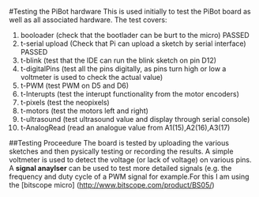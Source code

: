 #Testing the PiBot hardware
This is used initially to test the PiBot board as well as all associated hardware. The test covers:

1. booloader (check that the bootlader can be burt to the micro) PASSED 
2. t-serial upload (Check that Pi can upload a sketch by serial interface) PASSED
3. t-blink (test that the IDE can run the blink sketch on pin D12)
4. t-digitalPins (test all the pins digitally, as pins turn high or low a voltmeter is used to check the actual value)
5. t-PWM (test PWM on D5 and D6) 
6. t-Interupts (test the interupt functionality from the motor encoders)
7. t-pixels (test the neopixels)
8. t-motors (test the motors left and right)
9. t-ultrasound (test ultrasound value and display through serial console)
10. t-AnalogRead (read an analogue value from A1(15),A2(16),A3(17)

##Testing Proceedure
The board is tested by uploading the various sketches and then pysically testing or recording the results. A simple voltmeter is used to detect the voltage (or lack of voltage) on various pins.  A **signal anaylser** can be used to test more detailed signals (e.g. the frequency and duty cycle of a PWM signal for example.For this I am using the [bitscope micro] (http://www.bitscope.com/product/BS05/)


